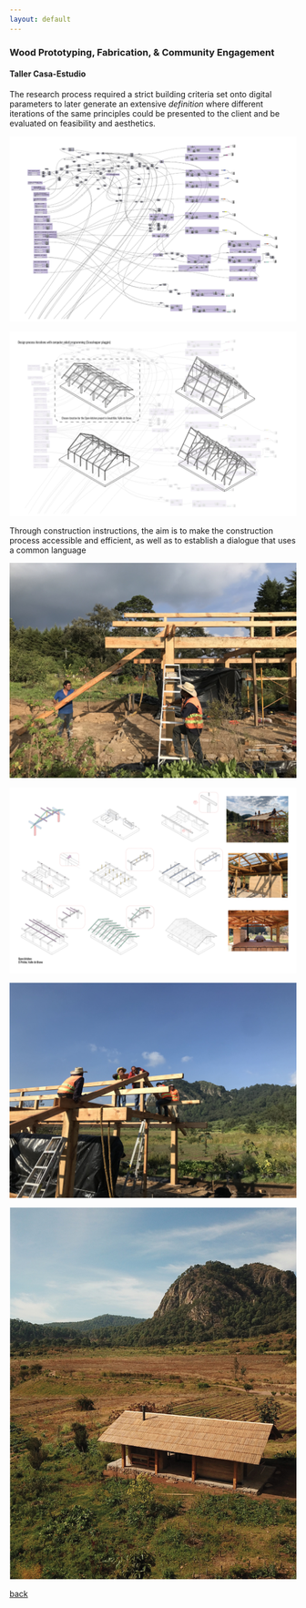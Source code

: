 ```yaml
---
layout: default
---
```


### Wood Prototyping, Fabrication, & Community Engagement
#### Taller Casa-Estudio 

The research process required a strict building criteria set onto digital parameters to later generate an extensive _definition_ where different iterations of the same principles could be presented to the client and be evaluated on feasibility and aesthetics.

![image](assets/img/casa-estudio/240925_PF_MADE_115.png)

![image](assets/img/casa-estudio/240925_PF_MADE_1.jpg)

Through construction instructions, the aim is to make the construction process accessible and efficient, as well as to establish a dialogue that uses a common language

![image](assets/img/casa-estudio/IMG_8748.jpeg)

![image](assets/img/casa-estudio/240925_PF_MADE.jpg)

![image](assets/img/casa-estudio/IMG_8767.jpeg)

![image](assets/img/casa-estudio/240925_PF_MADE7.jpg)

[back](./)
